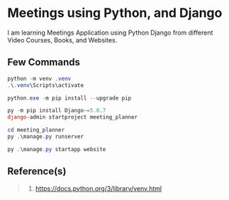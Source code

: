 # Meetings using Python, and Django

I am learning Meetings Application using Python Django from different Video Courses, Books, and Websites.

## Few Commands

```powershell
python -m venv .venv
.\.venv\Scripts\activate

python.exe -m pip install --upgrade pip

py -m pip install Django~=5.0.7
django-admin startproject meeting_planner

cd meeting_planner
py .\manage.py runserver

py .\manage.py startapp website
```

## Reference(s)

> 1. <https://docs.python.org/3/library/venv.html>
